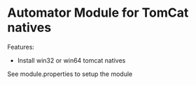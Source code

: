 Automator Module for TomCat natives
===================================

Features:

* Install win32 or win64 tomcat natives

See module.properties to setup the module